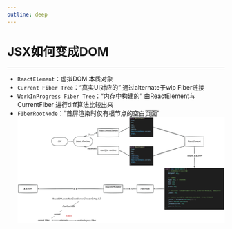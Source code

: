 ```yaml
---
outline: deep
---
```


# JSX如何变成DOM
---
- `ReactElement`：虚拟DOM 本质对象 
- `Current Fiber Tree`：“真实UI对应的” 通过alternate于wip Fiber链接
- `WorkInProgress Fiber Tree`：“内存中构建的” 由ReactElement与CurrentFIber 进行diff算法比较出来
- `FIberRootNode`：“首屏渲染时仅有根节点的空白页面”
![图片](/blog/jsx.png)